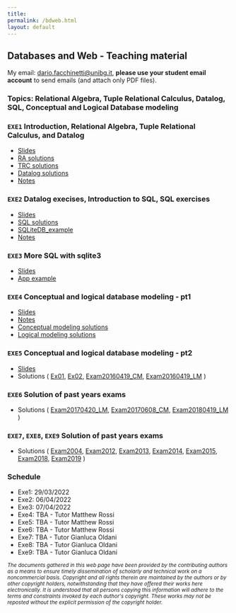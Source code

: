 ```yaml
---
title: 
permalink: /bdweb.html
layout: default
---
```


## Databases and Web - Teaching material

My email: <dario.facchinetti@unibg.it>, **please use your student email account** to send emails (and attach only PDF files). 

### Topics: Relational Algebra, Tuple Relational Calculus, Datalog, SQL, Conceptual and Logical Database modeling

### `EXE1` Introduction, Relational Algebra, Tuple Relational Calculus, and Datalog

* [Slides](https://drive.google.com/file/d/1E6Pv3g8YYi0qkP3TT_YHsOGrv7kH3iaX/view?usp=sharing)
* [RA solutions](https://drive.google.com/file/d/1jhMktu2S8t-6F5CB97lnmd_6xqK-Wqq1/view?usp=sharing)
* [TRC solutions](https://drive.google.com/file/d/1n18LZfDrt3UaAH2vAiI2N0gHX_k6vJSY/view?usp=sharing)
* [Datalog solutions](https://drive.google.com/file/d/1puNPEH0br-WPton-V65cmLicd4AKvEO2/view?usp=sharing)
* [Notes](https://drive.google.com/file/d/1ZePyRrW8gX-kr_dp3rWnNF4OTnOXYSje/view?usp=sharing)

### `EXE2` Datalog execises, Introduction to SQL, SQL exercises

* [Slides](https://drive.google.com/file/d/1O8_g2-buDLqkUnx0cmGX34RBa8FWJ3mQ/view?usp=sharing)
* [SQL solutions](https://drive.google.com/file/d/1BKrPz4DU-XqnBaAcjMXOTw3lyFE92J2H/view?usp=sharing)
* [SQLiteDB_example](https://drive.google.com/file/d/1XZ-kwyiheTf5tllRohfYpNKpvjGxrbP8/view?usp=sharing)
* [Notes](https://drive.google.com/file/d/1u6HUTeR7hDi8iQN4WIwW9OBrGjqk6XPl/view?usp=sharing)

### `EXE3` More SQL with sqlite3

* [Slides](https://drive.google.com/file/d/1wNX1w0ydVmAL_K3GXyHjxD5tuTMTGS39/view?usp=sharing)
* [App example](https://drive.google.com/file/d/1v7nmxlpaBSHR8Mrp_e4XFu74_O-IyIG7/view?usp=sharing)

### `EXE4` Conceptual and logical database modeling - pt1

* [Slides](https://drive.google.com/file/d/1Fv0HfDlqWyhW71HbaSM-fyJ_2-WVHMvo/view?usp=sharing)
* [Notes](https://drive.google.com/file/d/1aX121Ud09boINYAqrHJv1HKUftg_S4ig/view?usp=sharing)
* [Conceptual modeling solutions](https://drive.google.com/file/d/1umLqhxz1BR97QtIprzd-WoX0fB7BBxdm/view?usp=sharing)
* [Logical modeling solutions](https://drive.google.com/file/d/1m2bRztfjysiZ1LTbo5bepgIPfAFbaQGi/view?usp=sharing)


### `EXE5` Conceptual and logical database modeling - pt2

* [Slides](https://drive.google.com/file/d/1IFXMYZUsFNkklzwkvjH_PX2g1uVQUT1b/view?usp=sharing)
* Solutions (
[Ex01](https://drive.google.com/file/d/1r4lJAaSpw7M9FAktodYTbx6zQAE63PeB/view?usp=sharing),
[Ex02](https://drive.google.com/file/d/19aun4ywnqcFB_a0IjG2Qva3N4JW8omKF/view?usp=sharing),
[Exam20160419_CM](https://drive.google.com/file/d/1UbZa0P6zioaz9b882ITd3DU1cFnoubIt/view?usp=sharing),
[Exam20160419_LM](https://drive.google.com/file/d/1ktHp-hYt_NI2jvlqOa2XSNFuS9jmsb75/view?usp=sharing)
)

### `EXE6` Solution of past years exams

* Solutions (
[Exam20170420_LM](https://drive.google.com/file/d/1xcpQt_j4NMhr-qqN-sUdeVU8J_rjeS--/view?usp=sharing),
[Exam20170608_CM](https://drive.google.com/file/d/1Ir8s43ZbOiE3o2VJ4adwqI0FeCrCC2SF/view?usp=sharing),
[Exam20180419_LM](https://drive.google.com/file/d/1w13ES3J759xGo8QcPICP1alUrnzDvtsp/view?usp=sharing)
)

### `EXE7`, `EXE8`, `EXE9` Solution of past years exams

* Solutions (
[Exam2004](https://drive.google.com/file/d/1TTBdksZEFDoqQOZ2RC-j4gnlXq2vYMC7/view?usp=sharing),
[Exam2012](https://drive.google.com/file/d/1h1X-ya84_4LvHV2rb9YqIbn0lslCnrhB/view?usp=sharing),
[Exam2013](https://drive.google.com/file/d/1sOKjzwaX-jdgKvfO1msmToIvKMc5TvcG/view?usp=sharing),
[Exam2014](https://drive.google.com/file/d/1OODTWrpZIjytAIX1wGHq49ML9F3OQLFF/view?usp=sharing),
[Exam2015](https://drive.google.com/file/d/108av4U84ZvlrC2nqn9JYxq0tsM6lBmSv/view?usp=sharing),
[Exam2018](https://drive.google.com/file/d/1dMfSiSrvCloJh3f2O3YReJhYXSzBnXAP/view?usp=sharing),
[Exam2019](https://drive.google.com/file/d/14sog8U_31gfFwE3Vu4hxwu1bitjQtuii/view?usp=sharing)
)


### Schedule

* Exe1: 29/03/2022
* Exe2: 06/04/2022
* Exe3: 07/04/2022
* Exe4: TBA - Tutor Matthew Rossi
* Exe5: TBA - Tutor Matthew Rossi
* Exe6: TBA - Tutor Matthew Rossi
* Exe7: TBA - Tutor Gianluca Oldani
* Exe8: TBA - Tutor Gianluca Oldani
* Exe9: TBA - Tutor Gianluca Oldani


<small> _The documents gathered in this web page have been provided by the contributing authors as a means to ensure timely dissemination of scholarly and technical work on a noncommercial basis. Copyright and all rights therein are maintained by the authors or by other copyright holders, notwithstanding that they have offered their works here electronically. It is understood that all persons copying this information will adhere to the terms and constraints invoked by each author's copyright. These works may not be reposted without the explicit permission of the copyright holder._</small>
